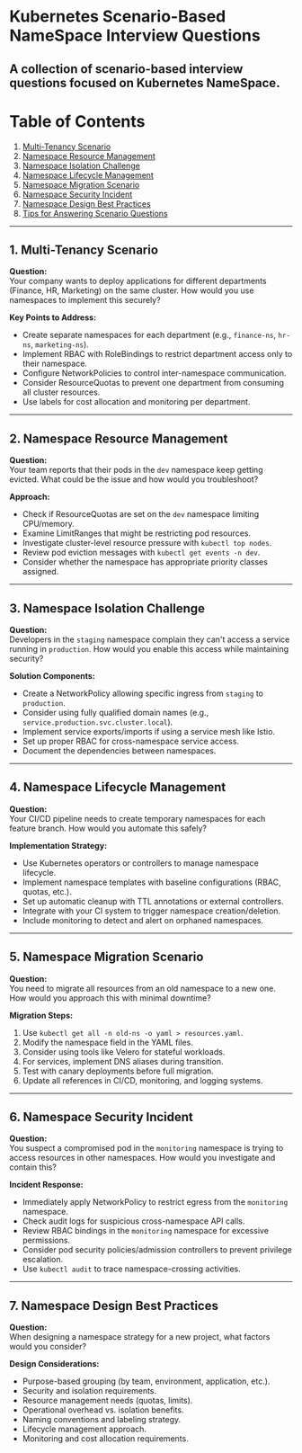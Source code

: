 # Kubernetes Scenario-Based NameSpace Interview Questions

A collection of scenario-based interview questions focused on Kubernetes NameSpace.
---

# Table of Contents  
1. [Multi-Tenancy Scenario](#1-multi-tenancy-scenario)  
2. [Namespace Resource Management](#2-namespace-resource-management)  
3. [Namespace Isolation Challenge](#3-namespace-isolation-challenge)  
4. [Namespace Lifecycle Management](#4-namespace-lifecycle-management)  
5. [Namespace Migration Scenario](#5-namespace-migration-scenario)  
6. [Namespace Security Incident](#6-namespace-security-incident)  
7. [Namespace Design Best Practices](#7-namespace-design-best-practices)  
8. [Tips for Answering Scenario Questions](#8-tips-for-answering-scenario-questions)  

---

## 1. Multi-Tenancy Scenario  
**Question:**  
Your company wants to deploy applications for different departments (Finance, HR, Marketing) on the same cluster. How would you use namespaces to implement this securely?  

**Key Points to Address:**  
- Create separate namespaces for each department (e.g., `finance-ns`, `hr-ns`, `marketing-ns`).  
- Implement RBAC with RoleBindings to restrict department access only to their namespace.  
- Configure NetworkPolicies to control inter-namespace communication.  
- Consider ResourceQuotas to prevent one department from consuming all cluster resources.  
- Use labels for cost allocation and monitoring per department.  

---

## 2. Namespace Resource Management  
**Question:**  
Your team reports that their pods in the `dev` namespace keep getting evicted. What could be the issue and how would you troubleshoot?  

**Approach:**  
- Check if ResourceQuotas are set on the `dev` namespace limiting CPU/memory.  
- Examine LimitRanges that might be restricting pod resources.  
- Investigate cluster-level resource pressure with `kubectl top nodes`.  
- Review pod eviction messages with `kubectl get events -n dev`.  
- Consider whether the namespace has appropriate priority classes assigned.  

---

## 3. Namespace Isolation Challenge  
**Question:**  
Developers in the `staging` namespace complain they can't access a service running in `production`. How would you enable this access while maintaining security?  

**Solution Components:**  
- Create a NetworkPolicy allowing specific ingress from `staging` to `production`.  
- Consider using fully qualified domain names (e.g., `service.production.svc.cluster.local`).  
- Implement service exports/imports if using a service mesh like Istio.  
- Set up proper RBAC for cross-namespace service access.  
- Document the dependencies between namespaces.  

---

## 4. Namespace Lifecycle Management  
**Question:**  
Your CI/CD pipeline needs to create temporary namespaces for each feature branch. How would you automate this safely?  

**Implementation Strategy:**  
- Use Kubernetes operators or controllers to manage namespace lifecycle.  
- Implement namespace templates with baseline configurations (RBAC, quotas, etc.).  
- Set up automatic cleanup with TTL annotations or external controllers.  
- Integrate with your CI system to trigger namespace creation/deletion.  
- Include monitoring to detect and alert on orphaned namespaces.  

---

## 5. Namespace Migration Scenario  
**Question:**  
You need to migrate all resources from an old namespace to a new one. How would you approach this with minimal downtime?  

**Migration Steps:**  
1. Use `kubectl get all -n old-ns -o yaml > resources.yaml`.  
2. Modify the namespace field in the YAML files.  
3. Consider using tools like Velero for stateful workloads.  
4. For services, implement DNS aliases during transition.  
5. Test with canary deployments before full migration.  
6. Update all references in CI/CD, monitoring, and logging systems.  

---

## 6. Namespace Security Incident  
**Question:**  
You suspect a compromised pod in the `monitoring` namespace is trying to access resources in other namespaces. How would you investigate and contain this?  

**Incident Response:**  
- Immediately apply NetworkPolicy to restrict egress from the `monitoring` namespace.  
- Check audit logs for suspicious cross-namespace API calls.  
- Review RBAC bindings in the `monitoring` namespace for excessive permissions.  
- Consider pod security policies/admission controllers to prevent privilege escalation.  
- Use `kubectl audit` to trace namespace-crossing activities.  

---

## 7. Namespace Design Best Practices  
**Question:**  
When designing a namespace strategy for a new project, what factors would you consider?  

**Design Considerations:**  
- Purpose-based grouping (by team, environment, application, etc.).  
- Security and isolation requirements.  
- Resource management needs (quotas, limits).  
- Operational overhead vs. isolation benefits.  
- Naming conventions and labeling strategy.  
- Lifecycle management approach.  
- Monitoring and cost allocation requirements.  



